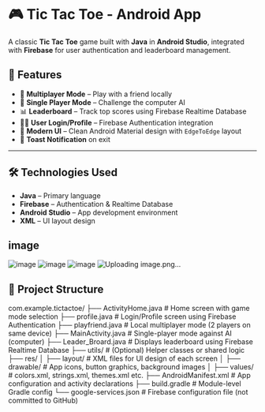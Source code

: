 # 🎮 Tic Tac Toe - Android App

A classic **Tic Tac Toe** game built with **Java** in **Android Studio**, integrated with **Firebase** for user authentication and leaderboard management.

## 🚀 Features

- 🔄 **Multiplayer Mode** – Play with a friend locally
- 🤖 **Single Player Mode** – Challenge the computer AI
- 📊 **Leaderboard** – Track top scores using Firebase Realtime Database
- 🙍‍♂️ **User Login/Profile** – Firebase Authentication integration
- 🎨 **Modern UI** – Clean Android Material design with `EdgeToEdge` layout
- 🔔 **Toast Notification** on exit

---

## 🛠️ Technologies Used

- **Java** – Primary language
- **Firebase** – Authentication & Realtime Database
- **Android Studio** – App development environment
- **XML** – UI layout design
## image
![image](https://github.com/user-attachments/assets/c31f13e4-5d5c-4044-a48b-95a160065035)
![image](https://github.com/user-attachments/assets/daa9f72c-34de-4dec-b941-ab61e7a76aa2)
![image](https://github.com/user-attachments/assets/7c2702a8-29cb-416a-a2da-1400281e9eea)
![Uploading image.png…]()





## 📂 Project Structure
com.example.tictactoe/
├── ActivityHome.java        # Home screen with game mode selection
├── profile.java             # Login/Profile screen using Firebase Authentication
├── playfriend.java          # Local multiplayer mode (2 players on same device)
├── MainActivity.java        # Single-player mode against AI (computer)
├── Leader_Broard.java       # Displays leaderboard using Firebase Realtime Database
├── utils/                   # (Optional) Helper classes or shared logic
├── res/
│   ├── layout/              # XML files for UI design of each screen
│   ├── drawable/            # App icons, button graphics, background images
│   ├── values/              # colors.xml, strings.xml, themes.xml etc.
├── AndroidManifest.xml      # App configuration and activity declarations
├── build.gradle             # Module-level Gradle config
└── google-services.json     # Firebase configuration file (not committed to GitHub)



